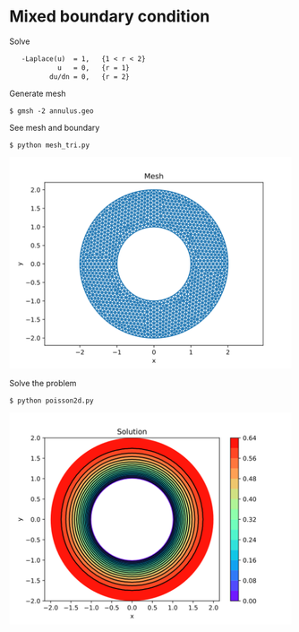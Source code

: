 # Mixed boundary condition

Solve

```
   -Laplace(u)  = 1,   {1 < r < 2}
            u   = 0,   {r = 1}
          du/dn = 0,   {r = 2}
```

Generate mesh

```
$ gmsh -2 annulus.geo
```

See mesh and boundary

```
$ python mesh_tri.py
```

<p align="center">
<img src="output/mesh.svg">
</p>

Solve the problem

```
$ python poisson2d.py
```

<p align="center">
<img src="output/sol.svg">
</p>
